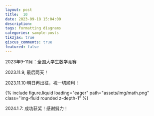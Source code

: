 ```yaml
---
layout: post
title:  10
date: 2023-09-18 15:04:00
description: 
tags: formatting diagrams
categories: sample-posts
tikzjax: true
giscus_comments: true
featured: false
---
```

2023年9-11月：全国大学生数学竞赛

2023.11.9, 最后两天！

2023.11.10:明日再出征，祝一切顺利！

<div class="row mt-3">
    <div class="col-sm mt-3 mt-md-0">
        {% include figure.liquid loading="eager" path="assets/img/math.png" class="img-fluid rounded z-depth-1" %}
    </div>
</div>

2024.1.7: 成功获奖！感谢努力！